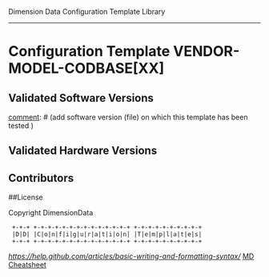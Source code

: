 
[comment]: # (README.md Template)

Dimension Data Configuration Template Library

***


# Configuration Template VENDOR-MODEL-CODBASE[XX]
[comment]: # (Example:  cisco-2960s-lanbase  without the optional [XX] assumes all versions)

[comment]: # (Add notes about what is included in this template)

## Validated Software Versions

[comment]: # (add software version (file) on which this template has been tested )

[comment]: # (Example: - asr1000rp2-adventerprisek9.03.13.04.S.154-3.S4-ext.bin)

## Validated Hardware Versions
[comment]: # (add hardware model number on which this template has been tested )

[comment]: # (Example: - ASR1004)


## Contributors
[comment]: # (Example: - your.email@dimensiondata.com)



##License

Copyright DimensionData
```
 +-+-+ +-+-+-+-+-+-+-+-+-+-+-+-+-+ +-+-+-+-+-+-+-+-+-+
 |D|D| |C|o|n|f|i|g|u|r|a|t|i|o|n| |T|e|m|p|l|a|t|e|s|
 +-+-+ +-+-+-+-+-+-+-+-+-+-+-+-+-+ +-+-+-+-+-+-+-+-+-+
```
*https://help.github.com/articles/basic-writing-and-formatting-syntax/*
[MD Cheatsheet](https://github.com/adam-p/markdown-here/wiki/Markdown-Cheatsheet)
